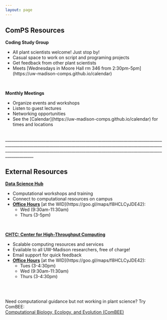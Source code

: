 ```yaml
---
layout: page
---
```


## ComPS Resources  
**Coding Study Group**  
<ul> 
    <li>All plant scientists welcome! Just stop by! </li>
    <li>Casual space to work on script and programing projects  </li> 
    <li> Get feedback from other plant scientists    </li>
    <li>Meets [Wednesdays in Moore Hall rm 346 from 2:30pm-5pm](https://uw-madison-comps.github.io/calendar)</li>
</ul> 

<br>

**Monthly Meetings**   
<ul> 
    <li>Organize events and workshops </li>   
    <li>Listen to guest lectures   </li> 
    <li>Networking opportunities </li> 
    <li>See the [Calendar](https://uw-madison-comps.github.io/calendar) for times and locations</li>
</ul> 
    
<br>
 ________________________________________________________________________________________________________________________________________________________________________________________________________________________________________________________   
 
## External Resources    
**[Data Science Hub](https://datascience.wisc.edu/)**  
<ul>
    <li>Computational workshops and training  </li>
    <li>Connect to computational resources on campus  </li>
    <li><b><ins>Office Hours</ins></b> [at the WID](https://goo.gl/maps/f8HCLCyJDE42): 
    <ul>
        <li>Wed (9:30am-11:30am)  </li>
        <li>Thurs (3-5pm)  </li>  
    </ul>
    </li>  
</ul>
 
<br>
 
**[CHTC: Center for High-Throughput Computing](http://chtc.cs.wisc.edu/check-quota.shtml)**  
<ul>
    <li>Scalable computing resources and services  </li>
    <li>Evailable to all UW-Madison researchers, free of charge!  </li>
    <li>Email support for quick feedback  </li>
    <li><b><ins>Office Hours</ins></b> [at the WID](https://goo.gl/maps/f8HCLCyJDE42):  
    <ul>
       <li>Tues (3-4:30pm)</li> 
       <li>Wed (9:30am-11:30am)</li> 
       <li>Thurs (3-4:30pm)</li>    
    </ul>
    </li>  
</ul>

<br>
<br>

Need computational guidance but not working in plant science? Try ComBEE:      
[Computational Biology, Ecology, and Evolution (ComBEE)](https://combee-uw-madison.github.io/studyGroup/) 

